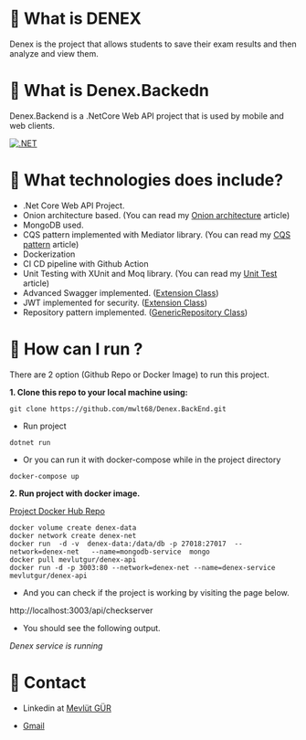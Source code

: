 # 📝 What is DENEX

Denex is the project that allows students to save their exam results and then analyze and view them.



# 📝 What is Denex.Backedn

Denex.Backend is a .NetCore Web API project that is used by mobile and web clients.

[![.NET](https://github.com/mwlt68/Denex.BackEnd/actions/workflows/dotnet.yml/badge.svg)](https://github.com/mwlt68/Denex.BackEnd/actions/workflows/dotnet.yml)



# 🤔 What technologies does include?

* .Net Core Web API Project.
* Onion architecture based. (You can read my [Onion architecture](https://mwltgr.medium.com/net-core-onion-arhitecture-implementation-6ff3ab7bbaf) article)
* MongoDB used.
* CQS pattern implemented with Mediator library. (You can read my [CQS pattern](https://medium.com/@mwltgr/net-core-onion-arch-cqrs-mediatr-82f87080edae) article)
* Dockerization
* CI CD pipeline with Github Action
* Unit Testing with XUnit and Moq library. (You can read my [Unit Test](https://mwltgr.medium.com/unit-test-1d5935a10f4e) article)
* Advanced Swagger implemented. ([Extension Class](https://github.com/mwlt68/Denex.BackEnd/blob/master/src/Infrastructure/Denex.Persistance/Extensions/SwaggerExtension.cs))
* JWT implemented for security. ([Extension Class](https://github.com/mwlt68/Denex.BackEnd/blob/master/src/Infrastructure/Denex.Persistance/Extensions/JwtExtension.cs))
* Repository pattern implemented. ([GenericRepository Class](https://github.com/mwlt68/Denex.BackEnd/blob/master/src/Infrastructure/Denex.Persistance/Repositories/GenericRepository.cs))

# 🚀 How can I run ?

There are 2 option (Github Repo or Docker Image) to run this project.

<b> 1. Clone this repo to your local machine using: </b>

```
git clone https://github.com/mwlt68/Denex.BackEnd.git
```
- Run project

```
dotnet run
```

- Or you can run it with docker-compose while in the project directory

```
docker-compose up
```

<b> 2. Run project with docker image.</b>

[Project Docker Hub Repo](https://hub.docker.com/r/mevlutgur/denex-api)

```
docker volume create denex-data
docker network create denex-net
docker run  -d -v  denex-data:/data/db -p 27018:27017  --network=denex-net   --name=mongodb-service  mongo
docker pull mevlutgur/denex-api
docker run -d -p 3003:80 --network=denex-net --name=denex-service mevlutgur/denex-api
```
* And you can check if the project is working by visiting the page below.

http://localhost:3003/api/checkserver

* You should see the following output.

<i> Denex service is running </i>


# 📌 Contact

* Linkedin at [Mevlüt GÜR](https://www.linkedin.com/in/mevlut-gur/)

* [Gmail](mwltgr@gmail.com)
